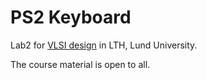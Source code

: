 # PS2 Keyboard
Lab2 for [VLSI design](https://www.eit.lth.se/course/eitf35) in LTH, Lund University.

The course material is open to all.